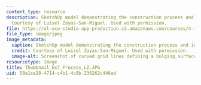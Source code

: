 ```yaml
---
content_type: resource
description: SketchUp model demonstrating the construction process and inflatability.
  Courtesy of Luisel Zayas-San-Miguel. Used with permission.
file: https://ol-ocw-studio-app-production.s3.amazonaws.com/courses/4-105-geometric-disciplines-and-architecture-skills-reciprocal-methodologies-fall-2012/58e1ce204714c4b14c8b236262c446ad_Thumbnail_Ex7_Process_LZ.JPG
file_type: image/jpeg
image_metadata:
  caption: SketchUp model demonstrating the construction process and inflatability.
  credit: Courtesy of Luisel Zayas-San-Miguel. Used with permission.
  image-alt: Screenshot of curved grid lines defining a bulging surface.
resourcetype: Image
title: Thumbnail_Ex7_Process_LZ.JPG
uid: 58e1ce20-4714-c4b1-4c8b-236262c446ad
---
```

